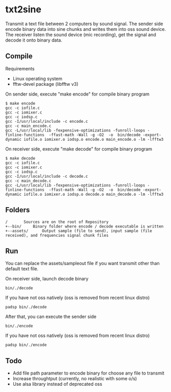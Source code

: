 # txt2sine 

Transmit a text file between 2 computers by sound signal.
The sender side encode binary data into sine chunks and writes them into oss sound device.
The receiver listen the sound device (mic recording), get the signal and decode it onto binary data.

## Compile

Requirements
- Linux operating system
- fftw-devel package (libfftw v3)

On sender side, execute "make encode" for compile binary program
```
$ make encode
gcc -c iofile.c
gcc -c iomixer.c
gcc -c iodsp.c
gcc -I/usr/local/include -c encode.c
gcc -c main_encode.c
gcc -L/usr/local/lib -fexpensive-optimizations -funroll-loops -finline-functions  -ffast-math -Wall -g -O2  -o	bin/decode -export-dynamic iofile.o iomixer.o iodsp.o encode.o main_encode.o -lm -lfftw3
```

On receiver side, execute "make decode" for compile binary program
```
$ make decode
gcc -c iofile.c
gcc -c iomixer.c
gcc -c iodsp.c
gcc -I/usr/local/include -c decode.c
gcc -c main_decode.c
gcc -L/usr/local/lib -fexpensive-optimizations -funroll-loops -finline-functions  -ffast-math -Wall -g -O2  -o	bin/decode -export-dynamic iofile.o iomixer.o iodsp.o decode.o main_decode.o -lm -lfftw3
```

## Folders
```
/		Sources are on the root of Repository
+--bin/		Binary folder where encode / decode executable is written
+--assets/      Output sample (file to send), input sample (file received), and frequencies signal chunk files
```

## Run

You can replace the assets/sampleout file if you want transmit other than default text file.

On receiver side, launch decode binary
```
bin/./decode
```
If you have not oss natively (oss is removed from recent linux distro)
```
padsp bin/./decode
```

After that, you can execute the sender side
```
bin/./encode
```
If you have not oss natively (oss is removed from recent linux distro)
```
padsp bin/./encode
```

## Todo

- Add file path parameter to encode binary for choose any file to transmit
- Increase throughtput (currently, no realistic with some o/s)
- Use alsa library instead of deprecated oss
